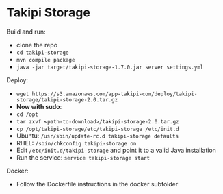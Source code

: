 Takipi Storage
==============

Build and run:
- clone the repo
- `cd takipi-storage`
- `mvn compile package`
- `java -jar target/takipi-storage-1.7.0.jar server settings.yml`

Deploy:
- `wget https://s3.amazonaws.com/app-takipi-com/deploy/takipi-storage/takipi-storage-2.0.tar.gz`
- **Now with sudo**:
- `cd /opt`
- `tar zxvf <path-to-download>/takipi-storage-2.0.tar.gz` 
- `cp /opt/takipi-storage/etc/takipi-storage /etc/init.d`
- Ubuntu: `/usr/sbin/update-rc.d takipi-storage defaults`
- RHEL: `/sbin/chkconfig takipi-storage on`
- Edit `/etc/init.d/takipi-storage` and point it to a valid Java installation
- Run the service: `service takipi-storage start`

Docker:
- Follow the Dockerfile instructions in the docker subfolder
